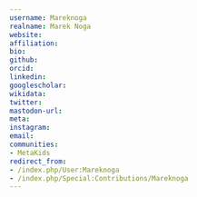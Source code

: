 ```yaml
---
username: Mareknoga
realname: Marek Noga
website: 
affiliation: 
bio: 
github: 
orcid: 
linkedin: 
googlescholar: 
wikidata: 
twitter: 
mastodon-url: 
meta:
instagram:
email:
communities:
- MetaKids
redirect_from:
- /index.php/User:Mareknoga
- /index.php/Special:Contributions/Mareknoga
---
```

